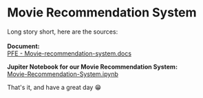 # Movie Recommendation System

Long story short, here are the sources:<br><br>
**Document:**<br>
[PFE - Movie-recommendation-system.docs](https://docs.google.com/document/d/1vemLX0Cby0Zrt0A9E33LzyoQia_7XWS3fMklCyXvVaI/edit?usp=sharing)

**Jupiter Notebook for our Movie Recommendation System:**<br>
[Movie-Recommendation-System.ipynb](./recomendation_system.ipynb)

That's it, and have a great day 😁

